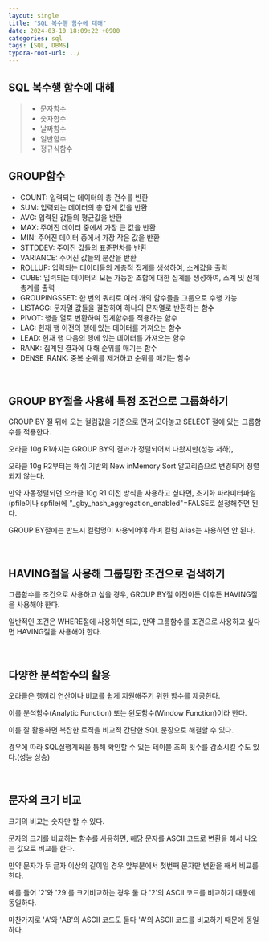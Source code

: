 ```yaml
---
layout: single
title: "SQL 복수행 함수에 대해"
date: 2024-03-10 18:09:22 +0900
categories: sql
tags: [SQL, DBMS]
typora-root-url: ../
---
```


## SQL 복수행 함수에 대해

> - 문자함수
> - 숫자함수
> - 날짜함수
> - 일반함수
> - 정규식함수

## GROUP함수

- COUNT: 입력되는 데이터의 총 건수를 반환
- SUM: 입력되는 데이터의 총 합계 값을 반환
- AVG: 입력된 값들의 평균값을 반환
- MAX: 주어진 데이터 중에서 가장 큰 값을 반환
- MIN: 주어진 데이터 중에서 가장 작은 값을 반환
- STTDDEV: 주어진 값들의 표준편차를 반환
- VARIANCE: 주어진 값들의 분산을 반환
- ROLLUP: 입력되는 데이터들의 계층적 집계를 생성하여, 소계값을 출력
- CUBE: 입력되는 데이터의 모든 가능한 조합에 대한 집계를 생성하여, 소계 및 전체 총계를 출력
- GROUPINGSSET: 한 번의 쿼리로 여러 개의 함수들을 그룹으로 수행 가능
- LISTAGG: 문자열 값들을 결합하여 하나의 문자열로 반환하는 함수
- PIVOT: 행을 열로 변환하여 집계함수를 적용하는 함수
- LAG: 현재 행 이전의 행에 있는 데이터를 가져오는 함수
- LEAD: 현재 행 다음의 행에 있는 데이터를 가져오는 함수
- RANK: 집계된 결과에 대해 순위를 매기는 함수
- DENSE_RANK: 중복 순위를 제거하고 순위를 매기는 함수

<br>

## GROUP BY절을 사용해 특정 조건으로 그룹화하기

GROUP BY 절 뒤에 오는 컬럼값을 기준으로 먼저 모아놓고 SELECT 절에 있는 그룹함수를 적용한다.

오라클 10g R1까지는 GROUP BY의 결과가 정렬되어서 나왔지만(성능 저하), 

오라클 10g R2부터는 해쉬 기반의 New inMemory Sort 알고리즘으로 변경되어 정렬되지 않는다.

만약 자동정렬되던 오라클 10g R1 이전 방식을 사용하고 싶다면, 초기화 파라미터파일(pfile이나 spfile)에 "_gby_hash_aggregation_enabled"=FALSE로 설정해주면 된다.

GROUP BY절에는 반드시 컬럼명이 사용되어야 하며 컬럼 Alias는 사용하면 안 된다.

<br>

## HAVING절을 사용해 그룹핑한 조건으로 검색하기

그룹함수를 조건으로 사용하고 싶을 경우, GROUP BY절 이전이든 이후든 HAVING절을 사용해야 한다. 

일반적인 조건은 WHERE절에 사용하면 되고, 만약 그룹함수를 조건으로 사용하고 싶다면 HAVING절을 사용해야 한다.

<br>

## 다양한 분석함수의 활용

오라클은 행끼리 연산이나 비교를 쉽게 지원해주기 위한 함수를 제공한다.

이를 분석함수(Analytic Function) 또는 윈도함수(Window Function)이라 한다.

이를 잘 활용하면 복잡한 로직을 비교적 간단한 SQL 문장으로 해결할 수 있다. 

경우에 따라 SQL실행계획을 통해 확인할 수 있는 테이블 조회 횟수를 감소시킬 수도 있다.(성능 상승)

<br>

## 문자의 크기 비교

크기의 비교는 숫자만 할 수 있다.

문자의 크기를 비교하는 함수를 사용하면, 해당 문자를 ASCII 코드로 변환을 해서 나오는 값으로 비교를 한다.

만약 문자가 두 글자 이상의 길이일 경우 앞부분에서 첫번째 문자만 변환을 해서 비교를 한다.

예를 들어 '2'와 '29'를 크기비교하는 경우 둘 다 '2'의 ASCII 코드를 비교하기 때문에 동일하다. 

마찬가지로 'A'와 'AB'의 ASCII 코드도 둘다 'A'의 ASCII 코드를 비교하기 때문에 동일하다.
